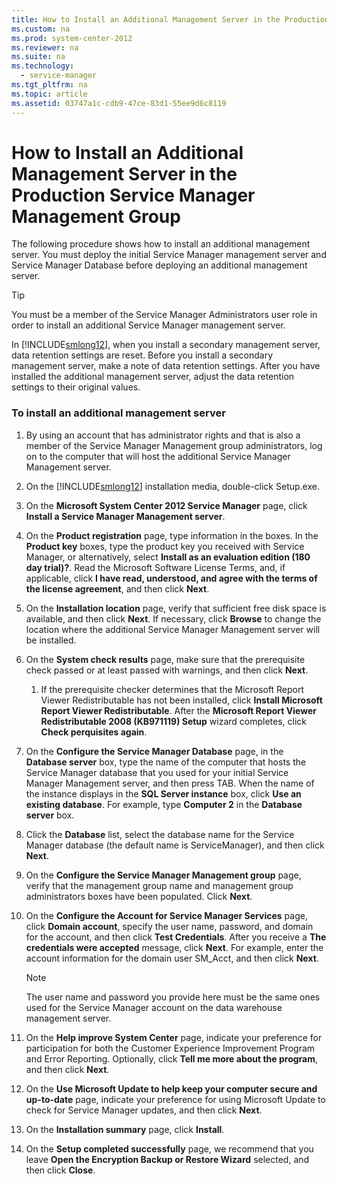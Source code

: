 ```yaml
---
title: How to Install an Additional Management Server in the Production Service Manager Management Group
ms.custom: na
ms.prod: system-center-2012
ms.reviewer: na
ms.suite: na
ms.technology: 
  - service-manager
ms.tgt_pltfrm: na
ms.topic: article
ms.assetid: 03747a1c-cdb9-47ce-83d1-55ee9d6c8119
---
```

# How to Install an Additional Management Server in the Production Service Manager Management Group
The following procedure shows how to install an additional management server. You must deploy the initial Service Manager management server and Service Manager Database before deploying an additional management server.

> [!TIP]
> You must be a member of the Service Manager Administrators user role in order to install an additional Service Manager management server.

In [!INCLUDE[smlong12](Token/smlong12_md.md)], when you install a secondary management server, data retention settings are reset. Before you install a secondary management server, make a note of data retention settings. After you have installed the additional management server, adjust the data retention settings to their original values.

### To install an additional management server

1.  By using an account that has administrator rights and that is also a member of the Service Manager Management group administrators, log on to the computer that will host the additional Service Manager Management server.

2.  On the [!INCLUDE[smlong12](Token/smlong12_md.md)] installation media, double\-click Setup.exe.

3.  On the **Microsoft System Center 2012 Service Manager** page, click **Install a Service Manager Management server**.

4.  On the **Product registration** page, type information in the boxes. In the **Product key** boxes, type the product key you received with Service Manager, or alternatively, select **Install as an evaluation edition \(180 day trial\)?**. Read the Microsoft Software License Terms, and, if applicable, click **I have read, understood, and agree with the terms of the license agreement**, and then click **Next**.

5.  On the **Installation location** page, verify that sufficient free disk space is available, and then click **Next**. If necessary, click **Browse** to change the location where the additional Service Manager Management server will be installed.

6.  On the **System check results** page, make sure that the prerequisite check passed or at least passed with warnings, and then click **Next**.

    1.  If the prerequisite checker determines that the Microsoft Report Viewer Redistributable has not been installed, click **Install Microsoft Report Viewer Redistributable**. After the **Microsoft Report Viewer Redistributable 2008 \(KB971119\) Setup** wizard completes, click **Check perquisites again**.

7.  On the **Configure the Service Manager Database** page, in the **Database server** box, type the name of the computer that hosts the Service Manager database that you used for your initial Service Manager Management server, and then press TAB. When the name of the instance displays in the **SQL Server instance** box, click **Use an existing database**. For example, type **Computer 2** in the **Database server** box.

8.  Click the **Database** list, select the database name for the Service Manager database \(the default name is ServiceManager\), and then click **Next**.

9. On the **Configure the Service Manager Management group** page, verify that the management group name and management group administrators boxes have been populated. Click **Next**.

10. On the **Configure the Account for Service Manager Services** page, click **Domain account**, specify the user name, password, and domain for the account, and then click **Test Credentials**. After you receive a **The credentials were accepted** message, click **Next**. For example, enter the account information for the domain user SM\_Acct, and then click **Next**.

    > [!NOTE]
    > The user name and password you provide here must be the same ones used for the Service Manager account on the data warehouse management server.

11. On the **Help improve System Center** page, indicate your preference for participation for both the Customer Experience Improvement Program and Error Reporting. Optionally, click **Tell me more about the program**, and then click **Next**.

12. On the **Use Microsoft Update to help keep your computer secure and up\-to\-date** page, indicate your preference for using Microsoft Update to check for Service Manager updates, and then click **Next**.

13. On the **Installation summary** page, click **Install**.

14. On the **Setup completed successfully** page, we recommend that you leave **Open the Encryption Backup or Restore Wizard** selected, and then click **Close**.


